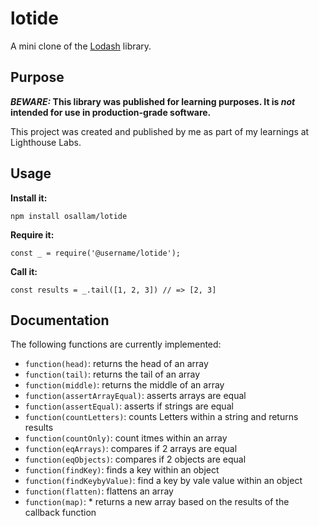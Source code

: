 # lotide

A mini clone of the [Lodash](https://lodash.com) library.

## Purpose

**_BEWARE:_ This library was published for learning purposes. It is _not_ intended for use in production-grade software.**

This project was created and published by me as part of my learnings at Lighthouse Labs. 

## Usage

**Install it:**

`npm install osallam/lotide`

**Require it:**

`const _ = require('@username/lotide');`

**Call it:**

`const results = _.tail([1, 2, 3]) // => [2, 3]`

## Documentation

The following functions are currently implemented:

* `function(head)`: returns the head of an array
* `function(tail)`: returns the tail of an array
* `function(middle)`: returns the middle of an array
* `function(assertArrayEqual)`: asserts arrays are equal
* `function(assertEqual)`: asserts if strings are equal
* `function(countLetters)`: counts Letters within a string and returns results
* `function(countOnly)`: count itmes within an array
* `function(eqArrays)`: compares if 2 arrays are equal
* `function(eqObjects)`: compares if 2 objects are equal
* `function(findKey)`: finds a key within an object
* `function(findKeybyValue)`: find a key by vale value within an object
* `function(flatten)`: flattens an array
* `function(map)`: * returns a new array based on the results of the callback function
